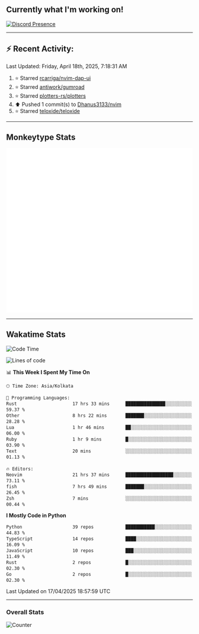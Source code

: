 ## Currently what I'm working on!
[![Discord Presence](https://lanyard.cnrad.dev/api/534981034400284712)](https://discord.com/users/534981034400284712)

---

## :zap: Recent Activity:
<!--RECENT_ACTIVITY:last_update-->
Last Updated: Friday, April 18th, 2025, 7:18:31 AM
<!--RECENT_ACTIVITY:last_update_end-->
<!--RECENT_ACTIVITY:start-->
1. ⭐ Starred [rcarriga/nvim-dap-ui](https://github.com/rcarriga/nvim-dap-ui)<br>
2. ⭐ Starred [antiwork/gumroad](https://github.com/antiwork/gumroad)<br>
3. ⭐ Starred [plotters-rs/plotters](https://github.com/plotters-rs/plotters)<br>
4. ⬆️ Pushed 1 commit(s) to [Dhanus3133/nvim](https://github.com/Dhanus3133/nvim)<br>
5. ⭐ Starred [teloxide/teloxide](https://github.com/teloxide/teloxide)<br>
<!--RECENT_ACTIVITY:end-->

---

## Monkeytype Stats
<a href="https://monkeytype.com/profile/dhanus">
  <img src="https://raw.githubusercontent.com/Dhanus3133/Dhanus3133/monkeytype/monkeytype-lb.svg" alt="Monkeytype Profile" />
</a>

---

## Wakatime Stats
<!--START_SECTION:waka-->
![Code Time](http://img.shields.io/badge/Code%20Time-2%2C650%20hrs%2052%20mins-blue)

![Lines of code](https://img.shields.io/badge/From%20Hello%20World%20I%27ve%20Written-5.9%20million%20lines%20of%20code-blue)

📊 **This Week I Spent My Time On** 

```text
🕑︎ Time Zone: Asia/Kolkata

💬 Programming Languages: 
Rust                     17 hrs 33 mins      ███████████████░░░░░░░░░░   59.37 % 
Other                    8 hrs 22 mins       ███████░░░░░░░░░░░░░░░░░░   28.28 % 
Lua                      1 hr 46 mins        ██░░░░░░░░░░░░░░░░░░░░░░░   06.00 % 
Ruby                     1 hr 9 mins         █░░░░░░░░░░░░░░░░░░░░░░░░   03.90 % 
Text                     20 mins             ░░░░░░░░░░░░░░░░░░░░░░░░░   01.13 % 

🔥 Editors: 
Neovim                   21 hrs 37 mins      ██████████████████░░░░░░░   73.11 % 
fish                     7 hrs 49 mins       ███████░░░░░░░░░░░░░░░░░░   26.45 % 
Zsh                      7 mins              ░░░░░░░░░░░░░░░░░░░░░░░░░   00.44 % 
```

**I Mostly Code in Python** 

```text
Python                   39 repos            ███████████░░░░░░░░░░░░░░   44.83 % 
TypeScript               14 repos            ████░░░░░░░░░░░░░░░░░░░░░   16.09 % 
JavaScript               10 repos            ███░░░░░░░░░░░░░░░░░░░░░░   11.49 % 
Rust                     2 repos             █░░░░░░░░░░░░░░░░░░░░░░░░   02.30 % 
Go                       2 repos             █░░░░░░░░░░░░░░░░░░░░░░░░   02.30 % 
```




 Last Updated on 17/04/2025 18:57:59 UTC
<!--END_SECTION:waka-->
---

### Overall Stats

<img src="https://moe-counter.glitch.me/get/@Dhanus3133?theme=asoul" alt="Counter" />
